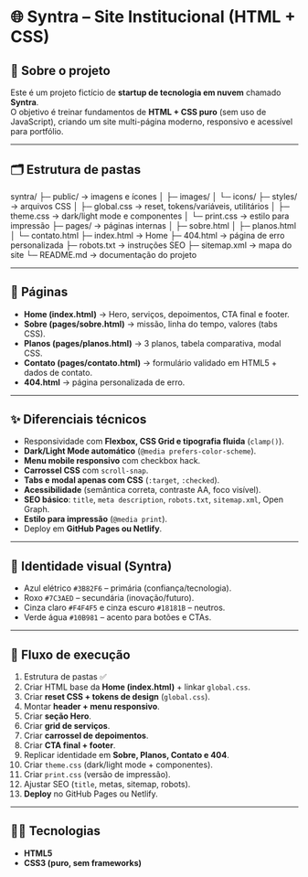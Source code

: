 # 🌐 Syntra – Site Institucional (HTML + CSS)

## 📌 Sobre o projeto
Este é um projeto fictício de **startup de tecnologia em nuvem** chamado **Syntra**.  
O objetivo é treinar fundamentos de **HTML + CSS puro** (sem uso de JavaScript), criando um site multi-página moderno, responsivo e acessível para portfólio.  

---

## 🗂 Estrutura de pastas
syntra/
├─ public/ → imagens e ícones
│ ├─ images/
│ └─ icons/
├─ styles/ → arquivos CSS
│ ├─ global.css → reset, tokens/variáveis, utilitários
│ ├─ theme.css → dark/light mode e componentes
│ └─ print.css → estilo para impressão
├─ pages/ → páginas internas
│ ├─ sobre.html
│ ├─ planos.html
│ └─ contato.html
├─ index.html → Home
├─ 404.html → página de erro personalizada
├─ robots.txt → instruções SEO
├─ sitemap.xml → mapa do site
└─ README.md → documentação do projeto

---

## 📄 Páginas
- **Home (index.html)** → Hero, serviços, depoimentos, CTA final e footer.  
- **Sobre (pages/sobre.html)** → missão, linha do tempo, valores (tabs CSS).  
- **Planos (pages/planos.html)** → 3 planos, tabela comparativa, modal CSS.  
- **Contato (pages/contato.html)** → formulário validado em HTML5 + dados de contato.  
- **404.html** → página personalizada de erro.  

---

## ✨ Diferenciais técnicos
- Responsividade com **Flexbox, CSS Grid e tipografia fluida** (`clamp()`).  
- **Dark/Light Mode automático** (`@media prefers-color-scheme`).  
- **Menu mobile responsivo** com checkbox hack.  
- **Carrossel CSS** com `scroll-snap`.  
- **Tabs e modal apenas com CSS** (`:target`, `:checked`).  
- **Acessibilidade** (semântica correta, contraste AA, foco visível).  
- **SEO básico**: `title`, `meta description`, `robots.txt`, `sitemap.xml`, Open Graph.  
- **Estilo para impressão** (`@media print`).  
- Deploy em **GitHub Pages ou Netlify**.  

---

## 🎨 Identidade visual (Syntra)
- Azul elétrico `#3B82F6` – primária (confiança/tecnologia).  
- Roxo `#7C3AED` – secundária (inovação/futuro).  
- Cinza claro `#F4F4F5` e cinza escuro `#18181B` – neutros.  
- Verde água `#10B981` – acento para botões e CTAs.  

---

## 🚀 Fluxo de execução
1. Estrutura de pastas ✅  
2. Criar HTML base da **Home (index.html)** + linkar `global.css`.  
3. Criar **reset CSS + tokens de design** (`global.css`).  
4. Montar **header + menu responsivo**.  
5. Criar **seção Hero**.  
6. Criar **grid de serviços**.  
7. Criar **carrossel de depoimentos**.  
8. Criar **CTA final + footer**.  
9. Replicar identidade em **Sobre, Planos, Contato e 404**.  
10. Criar `theme.css` (dark/light mode + componentes).  
11. Criar `print.css` (versão de impressão).  
12. Ajustar SEO (`title`, metas, sitemap, robots).  
13. **Deploy** no GitHub Pages ou Netlify.  

---

## 🧑‍💻 Tecnologias
- **HTML5**  
- **CSS3 (puro, sem frameworks)**  